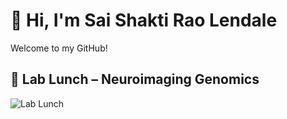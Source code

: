 # 👋 Hi, I'm Sai Shakti Rao Lendale

Welcome to my GitHub!

## 🧪 Lab Lunch – Neuroimaging Genomics

![Lab Lunch](https://raw.githubusercontent.com/Saishaktiraolendale/Saishaktiraolendale/main/lab_lunch.png)
